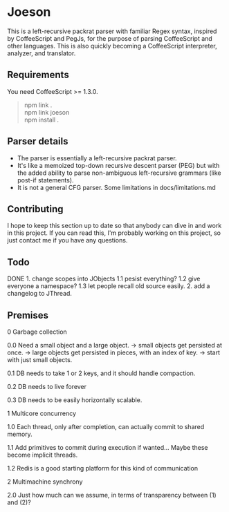 # Joeson

This is a left-recursive packrat parser with familiar Regex syntax, inspired by CoffeeScript and PegJs, for the purpose of parsing CoffeeScript and other languages.
This is also quickly becoming a CoffeeScript interpreter, analyzer, and translator.

## Requirements

You need CoffeeScript >= 1.3.0.

> npm link .<br/>
> npm link joeson<br/>
> npm install .

## Parser details

* The parser is essentially a left-recursive packrat parser.
* It's like a memoized top-down recursive descent parser (PEG) but with the added ability to parse non-ambiguous left-recursive grammars (like post-if statements).
* It is not a general CFG parser. Some limitations in docs/limitations.md

## Contributing

I hope to keep this section up to date so that anybody can dive in and work in this project. If you can read this,
I'm probably working on this project, so just contact me if you have any questions.

## Todo

DONE 1. change scopes into JObjects
1.1 pesist everything?
1.2 give everyone a namespace?
1.3 let people recall old source easily.
2. add a changelog to JThread.

## Premises

0 Garbage collection

0.0 Need a small object and a large object.
   -> small objects get persisted at once.
   -> large objects get persisted in pieces, with an index of key.
   -> start with just small objects.

0.1 DB needs to take 1 or 2 keys, and it should handle compaction.

0.2 DB needs to live forever

0.3 DB needs to be easily horizontally scalable.

1 Multicore concurrency

1.0 Each thread, only after completion, can actually commit to shared memory.

1.1 Add primitives to commit during execution if wanted... Maybe these become implicit threads.

1.2 Redis is a good starting platform for this kind of communication

2 Multimachine synchrony

2.0 Just how much can we assume, in terms of transparency between (1) and (2)?
